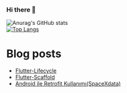 ### Hi there 👋

![Anurag's GitHub stats](https://github-readme-stats.vercel.app/api?username=enciyo&show_icons=true&theme=dracula)    
[![Top Langs](https://github-readme-stats.vercel.app/api/top-langs/?username=enciyo&layout=compact&theme=dracula)](https://github.com/enciyo)


# Blog posts
<!-- BLOG-POST-LIST:START -->
- [Flutter-Lifecycle](https://medium.com/gdgtekirdag/flutter-lifecycle-fa2eb14fe5fd?source=rss-7573da1ec4a------2)
- [Flutter-Scaffold](https://medium.com/gdgtekirdag/flutter-scaffold-92b99f230f5c?source=rss-7573da1ec4a------2)
- [Android ile Retrofit Kullanımı&lpar;SpaceXdata&rpar;](https://medium.com/gdgtekirdag/android-ile-retrofit-kullan%C4%B1m%C4%B1-spacexdata-71a5117666d1?source=rss-7573da1ec4a------2)
<!-- BLOG-POST-LIST:END -->

